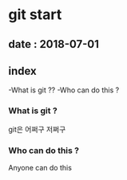 # git start
## date : 2018-07-01

## index
-What is git ??
-Who can do this ? 

### What is git ?

git은 어쩌구 저쩌구

### Who can do this ? 

Anyone can do this 


